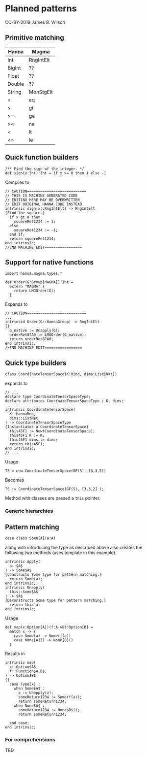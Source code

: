 # Planned patterns
CC-BY-2019 James B. Wilson



## Primitive matching


| Hanna  | Magma         |
| ------ | ------------- |
| Int    | RngIntElt     |
| BigInt | ??            |
| Float  | ??            |
| Double | ??            |
| String | MonStgElt     |
| =      | eq            |
| >      | gt            |
| >=     | ge            |
| ><     | ne            |
| <      | lt            |
| <=     | le            |

## Quick function builders

```
/** Find the sign of the integer. */
def sign(x:Int):Int = if x >= 0 then 1 else -1
```
Compiles to
```
// CAUTION===========================
// THIS IS MACHINE GENERATED CODE
// EDITING HERE MAY BE OVERWRITTEN
// EDIT ORIGINAL HANNA CODE INSTEAD
intrinsic sign(x::RngIntElt) -> RngIntElt
{Find the square.}
  if x gt 0 then
    squareRet1234 := 1;
  else
    squareRet1234 := -1;
  end if;
  return squareRet1234;
end intrinsic;
//END MACHINE EDIT=================
```



## Support for native functions

```
import hanna.magma.types.*

def Order(G:Group[MAGMA]):Int =
  extern "MAGMA" {
    return LMGOrder(G);
  }
```
Expands to
```
// CAUTION===========================
...
intrinsid Order(G::HannaGroup) -> RngIntElt
{}
  G_native := Unapply(G);
  orderRet87A0 := LMGOrder(G_native);
  return orderRet87A0;
end intrinsic;
//END MACHINE EDIT=================
```



## Quick type builders

```
class CoordinateTensorSpace(K:Ring, dims:List[Nat])
```
expands to
```
// ...
declare type CoordinateTensorSpaceType;
declare attributes CoorinateTensorSpaceType : K, dims;

intrinsic CoordinateTensorSpace(
  K::HannaRng,
  dims::ListNat
) -> CoordinateTensorSpaceType
{Instantiates a CoordinateTensorSpace}
  this45F1 := New(CoordinateTensorSpace);
  this45F1`K := K;
  this45F1`dims := dims;
  return this45F1;
end intrinsic;
// ...
```
Usage 
```
TS = new CoordinateTensorSpace(GF(5), [3,3,2])
```
Becomes
```
TS := CoordinateTensorSpace(GF(5), [3,3,2] );
```

Method with classes are passed a `this` pointer.

### Generic hierarchies

## Pattern matching

```
case class Some[A](a:A)
```
along with introducing the type as described above also creates the following two methods (uses template in this example).
```
intrinsic Apply(
  a::$A$
) -> Some$A$
{Constructs Some type for pattern matching.}
  return Some(a);
end intrinsic;
intrinsic Unapply(
  this::Some$A$
) -> $A$
{Deconstructs Some type for pattern matching.}
  return this`a;
end intrinsic;
```
Usage
```
def map(x:Option[A])(f:A->B):Option[B] =
  match x -> {
    case Some(a) -> Some(f(a))
    case None[A]() -> None[B]()
  }
```
Results in
```
intrinsic map(
  x::Option$A$,
  f::Function$A,B$,
) -> Option$B$
{}
  case Type(x) :
    when Some$A$ : 
      a := Unapply(x);
      someReturn1234 := Some(f(a));
      return someReturn1234;
    when None$A$ :
      someReturn1234 := None$B$();
      return someReturn1234;
      
  end case;
end intrinsic;
```

### For comprehensions

TBD